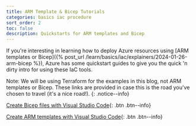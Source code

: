 ```yaml
---
title: ARM Template & Bicep Tutorials
categories: basics iac procedure
sort_order: 2
toc: false
description: Quickstarts for ARM templates and Bicep
---
```

If you're interesting in learning how to deploy Azure resources using [ARM templates or Bicep]({% post_url /learn/basics/iac/explainers/2024-01-26-arm-bicep %}), Azure has some quickstart guides to give you the quick 'n dirty intro for using these IaC tools.<!--more-->

Note: We will be using Terraform for the examples in this blog, not ARM templates or Bicep. These links are provided in case this is the road you've chosen to travel (it's a nice road!).
{: .notice--info}

[Create Bicep files with Visual Studio Code](https://learn.microsoft.com/en-us/azure/azure-resource-manager/bicep/quickstart-create-bicep-use-visual-studio-code?tabs=CLI){: .btn .btn--info}

[Create ARM templates with Visual Studio Code](https://learn.microsoft.com/en-us/azure/azure-resource-manager/templates/quickstart-create-templates-use-visual-studio-code?tabs=CLI){: .btn .btn--info}
